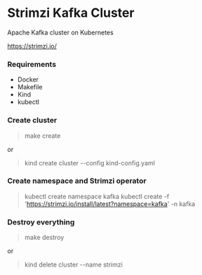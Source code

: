 # Strimzi Kafka Cluster
Apache Kafka cluster on Kubernetes

https://strimzi.io/

### Requirements
- Docker
- Makefile
- Kind
- kubectl

### Create cluster

> make create

or 

> kind create cluster --config kind-config.yaml

### Create namespace and Strimzi operator

> kubectl create namespace kafka
> kubectl create -f 'https://strimzi.io/install/latest?namespace=kafka' -n kafka



### Destroy everything

> make destroy

or 

> kind delete cluster --name strimzi